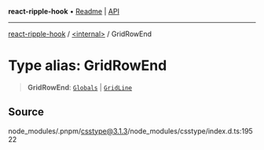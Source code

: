 **react-ripple-hook** • [Readme](../../README.md) \| [API](../../globals.md)

---

[react-ripple-hook](../../README.md) / [\<internal\>](../README.md) / GridRowEnd

# Type alias: GridRowEnd

> **GridRowEnd**: [`Globals`](Globals.md) \| [`GridLine`](GridLine.md)

## Source

node_modules/.pnpm/csstype@3.1.3/node_modules/csstype/index.d.ts:19522
